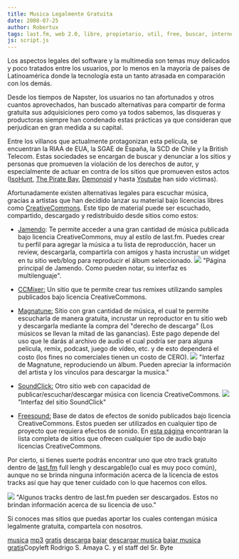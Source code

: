 ```yaml
---
title: Musica Legalmente Gratuita
date: 2008-07-25
author: Robertux
tags: last.fm, web 2.0, libre, propietario, util, free, buscar, internet, Creative Commons, interesante, musica
js: script.js
---
```


Los aspectos legales del software y la multimedia son temas muy delicados y
      poco tratados entre los usuarios, por lo menos en la mayoría de países de Latinoamérica donde
      la tecnología esta un tanto atrasada en comparación con los demás.

Desde los tiempos de Napster, los usuarios no tan afortunados y otros cuantos
      aprovechados, han buscado alternativas para compartir de forma gratuita sus adquisiciones pero
      como ya todos sabemos, las disqueras y productoras siempre han condenado estas prácticas ya
      que consideran que perjudican en gran medida a su capital.

Entre los
      villanos que actualmente protagonizan esta película, se encuentran la RIAA de EUA, la SGAE de
      España, la SCD de Chile y la British Telecom. Estas sociedades se encargan de buscar y
      denunciar a los sitios y personas que promueven la violación de los derechos de autor, y
      especialmente de actuar en contra de los sitios que promueven estos actos ([IsoHunt](http://srbyte.blogspot.com/2007/10/el-drama-de-isohunt.html), [The Pirate Bay](http://www.fayerwayer.com/2008/01/the-pirate-bay-enfrenta-nueva-demanda/), [Demonoid](http://srbyte.blogspot.com/2008/04/demonoid-esta-de-vuelta.html) y
      hasta [Youtube](http://news.bbc.co.uk/hi/spanish/business/newsid_6446000/6446955.stm)
      han sido víctimas).

Afortunadamente existen alternativas legales para
      escuchar música, gracias a artistas que han decidido lanzar su material bajo licencias libres
      como [CreativeCommons](http://srbyte.blogspot.com/2007/03/qu-es-creative-commons.html).
      Este tipo de material puede ser escuchado, compartido, descargado y redistribuido desde sitios
      como estos:

- [Jamendo](http://www.jamendo.com/): Te permite acceder a una gran cantidad de música publicada bajo licencia CreativeCommons, muy al estilo de last.fm. Puedes crear tu perfil para agregar la música a tu lista de reproducción, hacer un review, descargarla, compartirla con amigos y hasta incrustar un widget en tu sitio web/blog para reproducir el álbum seleccionado.
![](http://bp3.blogger.com/_jH77WNrMVRA/SIlitNjcZEI/AAAAAAAAB4A/YdiLM5_efGw/s320/PostImg2.png)
"Página principal de Jamendo. Como pueden notar, su interfaz es
      multilenguaje".

- [CCMixer:](http://ccmixter.org/) Un sitio que te permite crear tus remixes utilizando samples publicados bajo licencia CreativeCommons.

- [Magnatune:](http://magnatune.com/) Sitio con gran cantidad de música, el cual te permite escucharla de manera gratuita, incrustar un reproductor en tu sitio web y descargarla mediante la compra del "derecho de descarga" (Los músicos se llevan la mitad de las ganancias). Este pago depende del uso que le darás al archivo de audio el cual podría ser para alguna pelicula, remix, podcast, juego de vídeo, etc. y de esto dependerá el costo (los fines no comerciales tienen un costo de CERO).
![](http://bp2.blogger.com/_jH77WNrMVRA/SIljT1kM_dI/AAAAAAAAB4I/yUzwyHGhUwQ/s320/PostImg1.png)
"Interfaz de Magnatune,
      reproduciendo un álbum. Pueden apreciar la información del artista y los vínculos para
      descargar la musica."

- [SoundClick:](http://www.soundclick.com/) Otro sitio web con capacidad de publicar/escuchar/descargar música con licencia CreativeCommons.
![](http://bp3.blogger.com/_jH77WNrMVRA/SIlle2C9l-I/AAAAAAAAB4Q/rqMw-YRB9KM/s320/PostImg6.png)
"Interfaz del sitio SoundClick"

- [Freesound:](http://www.freesound.org/) Base de datos de efectos de sonido publicados bajo licencia CreativeCommons. Estos pueden ser utilizados en cualquier tipo de proyecto que requiera efectos de sonido.
En [esta página](http://www.creativecommons.net/audio/) encontraran la lista
      completa de sitios que ofrecen cualquier tipo de audio bajo licencias CreativeCommons.

Por cierto, si tienes suerte podrás encontrar uno que otro track gratuito
      dentro de [last.fm](http://srbyte.blogspot.com/2008/07/lastfm-se-renueva.html) full
      lengh y descargable(lo cual es muy poco común), aunque no se brinda ninguna información acerca
      de la licencia de estos tracks así que hay que tener cuidado con lo que hacemos con
      ellos.

![](http://bp2.blogger.com/_jH77WNrMVRA/SIltbKp3ZMI/AAAAAAAAB4Y/XrIh3-_qjqg/s320/PostImg3.png)
"Algunos tracks dentro de last.fm pueden ser descargados. Estos no
      brindan información acerca de su licencia de uso."

Si conoces mas sitios que puedas aportar los cuales contengan
      música legalmente gratuita, compartela con nosotros.

[musica](http://www.blogalaxia.com/tags/musica) [mp3](http://www.blogalaxia.com/tags/mp3) [gratis](http://www.blogalaxia.com/tags/gratis) [descarga](http://www.blogalaxia.com/tags/descarga) [bajar](http://www.blogalaxia.com/tags/bajar) [descargar musica](http://www.blogalaxia.com/tags/descargar+musica) [bajar musica gratis](http://www.blogalaxia.com/tags/bajar+musica+gratis)Copyleft Rodrigo S. Amaya C. y
      el staff del Sr. Byte